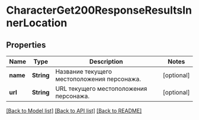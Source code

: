 # CharacterGet200ResponseResultsInnerLocation

## Properties
Name | Type | Description | Notes
------------ | ------------- | ------------- | -------------
**name** | **String** | Название текущего местоположения персонажа. | [optional] 
**url** | **String** | URL текущего местоположения персонажа. | [optional] 

[[Back to Model list]](../README.md#documentation-for-models) [[Back to API list]](../README.md#documentation-for-api-endpoints) [[Back to README]](../README.md)


